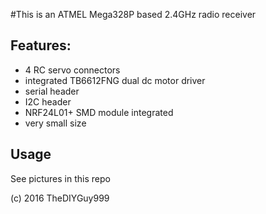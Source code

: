 #This is an ATMEL Mega328P based 2.4GHz radio receiver
## Features:
- 4 RC servo connectors
- integrated TB6612FNG dual dc motor driver
- serial header
- I2C header
- NRF24L01+ SMD module integrated
- very small size

## Usage

See pictures in this repo

(c) 2016 TheDIYGuy999
